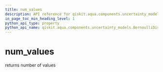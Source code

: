 ```yaml
---
title: num_values
description: API reference for qiskit.aqua.components.uncertainty_models.BernoulliDistribution.num_values
in_page_toc_min_heading_level: 1
python_api_type: property
python_api_name: qiskit.aqua.components.uncertainty_models.BernoulliDistribution.num_values
---
```


# num\_values

returns number of values

